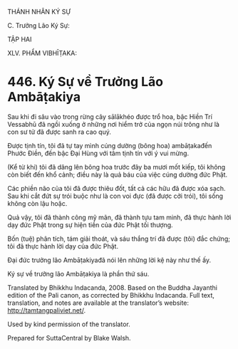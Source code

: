 THÁNH NHÂN KÝ SỰ

C. Trưởng Lão Ký Sự:

TẬP HAI

XLV. PHẨM VIBHĪṬAKA:

# 446\. Ký Sự về Trưởng Lão Ambāṭakiya

Sau khi đi sâu vào trong rừng cây sālākhéo được trổ hoa, bậc Hiền Trí Vessabhū đã ngồi xuống ở những nơi hiểm trở của ngọn núi trông như là con sư tử đã được sanh ra cao quý.

Được tịnh tín, tôi đã tự tay mình cúng dường (bông hoa) ambāṭakađến Phước Điền, đến bậc Đại Hùng với tâm tịnh tín với ý vui mừng.

(Kể từ khi) tôi đã dâng lên bông hoa trước đây ba mươi mốt kiếp, tôi không còn biết đến khổ cảnh; điều này là quả báu của việc cúng dường đức Phật.

Các phiền não của tôi đã được thiêu đốt, tất cả các hữu đã được xóa sạch. Sau khi cắt đứt sự trói buộc như là con voi đực (đã được cởi trói), tôi sống không còn lậu hoặc.

Quả vậy, tôi đã thành công mỹ mãn, đã thành tựu tam minh, đã thực hành lời dạy đức Phật trong sự hiện tiền của đức Phật tối thượng.

Bốn (tuệ) phân tích, tám giải thoát, và sáu thắng trí đã được (tôi) đắc chứng; tôi đã thực hành lời dạy của đức Phật.

Đại đức trưởng lão Ambāṭakiyađã nói lên những lời kệ này như thế ấy.

Ký sự về trưởng lão Ambāṭakiya là phần thứ sáu.

Translated by Bhikkhu Indacanda, 2008. Based on the Buddha Jayanthi edition of the Pali canon, as corrected by Bhikkhu Indacanda. Full text, translation, and notes are available at the translator’s website: http://tamtangpaliviet.net/.

Used by kind permission of the translator.

Prepared for SuttaCentral by Blake Walsh.